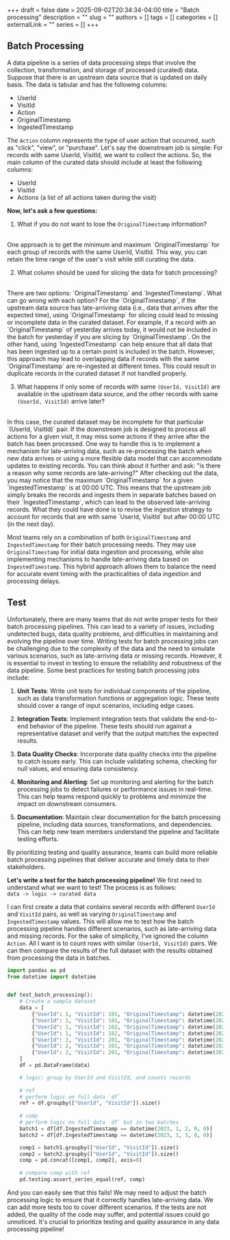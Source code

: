 +++ 
draft = false
date = 2025-09-02T20:34:34-04:00
title = "Batch processing"
description = ""
slug = ""
authors = []
tags = []
categories = []
externalLink = ""
series = []
+++


## Batch Processing

A data pipeline is a series of data processing steps that involve the collection, transformation, and storage of processed (curated) data. Suppose that there is an upstream data source that is updated on daily basis. The data is tabular and has the following columns:
* UserId
* VisitId
* Action
* OriginalTimestamp
* IngestedTimestamp

The `Action` column represents the type of user action that occurred, such as "click", "view", or "purchase". Let's say the downstream job is simple: For records with same UserId, VisitId, we want to collect the actions. So, the main column of the curated data should include at least the following columns:

* UserId
* VisitId
* Actions (a list of all actions taken during the visit)


**Now, let's ask a few questions:**

1. What if you do not want to lose the `OriginalTimestamp` information?
<br>
One approach is to get the minimum and maximum `OriginalTimestamp` for each group of records with the same UserId, VisitId. This way, you can retain the time range of the user's visit while still curating the data. 

2. What column should be used for slicing the data for batch processing?
<br>
There are two options: `OriginalTimestamp` and `IngestedTimestamp`. What can go wrong with each option? For the `OriginalTimestamp`, if the upstream data source has late-arriving data (i.e., data that arrives after the expected time), using `OriginalTimestamp` for slicing could lead to missing or incomplete data in the curated dataset. For example, if a record with an `OriginalTimestamp` of yesterday arrives today, it would not be included in the batch for yesterday if you are slicing by `OriginalTimestamp`. On the other hand, using `IngestedTimestamp` can help ensure that all data that has been ingested up to a certain point is included in the batch. However, this approach may lead to overlapping data if records with the same `OriginalTimestamp` are re-ingested at different times. This could result in duplicate records in the curated dataset if not handled properly. 

3. What happens if only some of records with same `(UserId, VisitId)` are available in the upstream data source, and the other records with same `(UserId, VisitId)` arrive later?
<br>
In this case, the curated dataset may be incomplete for that particular `(UserId, VisitId)` pair. If the downstream job is designed to process all actions for a given visit, it may miss some actions if they arrive after the batch has been processed. One way to handle this is to implement a mechanism for late-arriving data, such as re-processing the batch when new data arrives or using a more flexible data model that can accommodate updates to existing records. You can think about it further and ask: "is there a reason why some records are late-arriving?" After checking out the data, you may notice that the maximum `OriginalTimestamp` for a given `IngestedTimestamp` is at 00:00 UTC. This means that the upstream job simply breaks the records and ingests them in separate batches based on their `IngestedTimestamp`, which can lead to the observed late-arriving records. What they could have done is to revise the ingestion strategy to account for records that are with same `UserId, VisitId` but after 00:00 UTC (in the next day). 

Most teams rely on a combination of both `OriginalTimestamp` and `IngestedTimestamp` for their batch processing needs. They may use `OriginalTimestamp` for initial data ingestion and processing, while also implementing mechanisms to handle late-arriving data based on `IngestedTimestamp`. This hybrid approach allows them to balance the need for accurate event timing with the practicalities of data ingestion and processing delays. 


## Test
Unfortunately, there are many teams that do not write proper tests for their batch processing pipelines. This can lead to a variety of issues, including undetected bugs, data quality problems, and difficulties in maintaining and evolving the pipeline over time. Writing tests for batch processing jobs can be challenging due to the complexity of the data and the need to simulate various scenarios, such as late-arriving data or missing records. However, it is essential to invest in testing to ensure the reliability and robustness of the data pipeline. Some best practices for testing batch processing jobs include:

1. **Unit Tests**: Write unit tests for individual components of the pipeline, such as data transformation functions or aggregation logic. These tests should cover a range of input scenarios, including edge cases.

2. **Integration Tests**: Implement integration tests that validate the end-to-end behavior of the pipeline. These tests should run against a representative dataset and verify that the output matches the expected results.

3. **Data Quality Checks**: Incorporate data quality checks into the pipeline to catch issues early. This can include validating schema, checking for null values, and ensuring data consistency.

4. **Monitoring and Alerting**: Set up monitoring and alerting for the batch processing jobs to detect failures or performance issues in real-time. This can help teams respond quickly to problems and minimize the impact on downstream consumers.

5. **Documentation**: Maintain clear documentation for the batch processing pipeline, including data sources, transformations, and dependencies. This can help new team members understand the pipeline and facilitate testing efforts.

By prioritizing testing and quality assurance, teams can build more reliable batch processing pipelines that deliver accurate and timely data to their stakeholders.


**Let's write a test for the batch processing pipeline!**
We first need to understand what we want to test! The process is as follows: <br>
`data -> logic -> curated data` <br>

I can first create a data that contains several records with different `UserId` and `VisitId` pairs, as well as varying `OriginalTimestamp` and `IngestedTimestamp` values. This will allow me to test how the batch processing pipeline handles different scenarios, such as late-arriving data and missing records. For the sake of simplicity, I've ignored the column `Action`. All I want is to count rows with similar `(UserId, VisitId)` pairs. We can then compare the results of the full dataset with the results obtained from processing the data in batches.

```python
import pandas as pd
from datetime import datetime


def test_batch_processing():
    # Create a sample dataset
    data = [
        {"UserId": 1, "VisitId": 101, "OriginalTimestamp": datetime(2023, 1, 1, 23, 55), "IngestedTimestamp": datetime(2023, 1, 2, 0, 0)},
        {"UserId": 1, "VisitId": 101, "OriginalTimestamp": datetime(2023, 1, 1, 23, 55), "IngestedTimestamp": datetime(2023, 1, 2, 0, 0)},
        {"UserId": 1, "VisitId": 102, "OriginalTimestamp": datetime(2023, 1, 1, 23, 57), "IngestedTimestamp": datetime(2023, 1, 2, 0, 0)},
        {"UserId": 1, "VisitId": 102, "OriginalTimestamp": datetime(2023, 1, 1, 23, 58), "IngestedTimestamp": datetime(2023, 1, 2, 0, 0)},
        {"UserId": 2, "VisitId": 201, "OriginalTimestamp": datetime(2023, 1, 1, 23, 59), "IngestedTimestamp": datetime(2023, 1, 2, 0, 0)},
        {"UserId": 2, "VisitId": 201, "OriginalTimestamp": datetime(2023, 1, 2, 0, 1), "IngestedTimestamp": datetime(2023, 1, 3, 0, 0)},
        {"UserId": 2, "VisitId": 201, "OriginalTimestamp": datetime(2023, 1, 2, 0, 2), "IngestedTimestamp": datetime(2023, 1, 3, 0, 0)},
    ]
    df = pd.DataFrame(data)

    # logic: group by UserId and VisitId, and counts records
    
    # ref
    # perform logic on full data `df`
    ref = df.groupby(["UserId", "VisitId"]).size()
    
    # comp
    # perform logic on full data `df` but in two batches
    batch1 = df[df.IngestedTimestamp == datetime(2023, 1, 2, 0, 0)]
    batch2 = df[df.IngestedTimestamp == datetime(2023, 1, 3, 0, 0)]

    comp1 = batch1.groupby(["UserId", "VisitId"]).size()
    comp2 = batch2.groupby(["UserId", "VisitId"]).size()
    comp = pd.concat([comp1, comp2], axis=0)
    
    # compare comp with ref
    pd.testing.assert_series_equal(ref, comp)
```

And you can easily see that this fails! We may need to adjust the batch processing logic to ensure that it correctly handles late-arriving data. We can add more tests too to cover different scenarios. If the tests are not added, the quality of the code may suffer, and potential issues could go unnoticed. It's crucial to prioritize testing and quality assurance in any data processing pipeline!